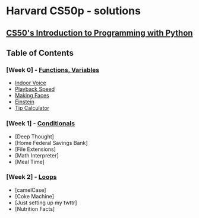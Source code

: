# Harvard CS50p - solutions
## [CS50's Introduction to Programming with Python](https://cs50.harvard.edu/python/2022/)
## Table of Contents
### [Week 0] - [Functions, Variables](https://cs50.harvard.edu/python/2022/weeks/0/)
- [Indoor Voice](/Week%200%20-%20Functions/indoor.py)
- [Playback Speed](/Week%200%20-%20Functions/playback.py)
- [Making Faces](/Week%200%20-%20Functions/faces.py)
- [Einstein](/Week%200%20-%20Functions/einstein.py)
- [Tip Calculator](/Week%200%20-%20Functions/tip.py)

### [Week 1] - [Conditionals](https://cs50.harvard.edu/python/2022/weeks/1/)
- [Deep Thought]
- [Home Federal Savings Bank]
- [File Extensions]
- [Math Interpreter]
- [Meal Time]

### [Week 2] - [Loops](https://cs50.harvard.edu/python/2022/weeks/2/)
- [camelCase]
- [Coke Machine]
- [Just setting up my twttr]
- [Nutrition Facts]
